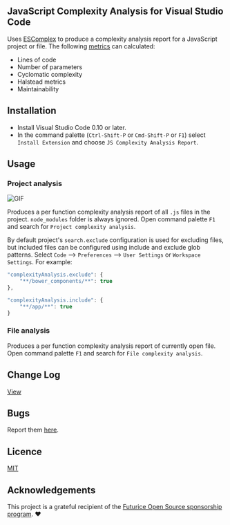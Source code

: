 ## JavaScript Complexity Analysis for Visual Studio Code

Uses [ESComplex] to produce a complexity analysis report for a JavaScript project or file. The following [metrics] can calculated:

* Lines of code
* Number of parameters
* Cyclomatic complexity
* Halstead metrics
* Maintainability


## Installation

* Install Visual Studio Code 0.10 or later.
* In the command palette (`Ctrl-Shift-P` or `Cmd-Shift-P` or `F1`) select `Install Extension` and choose `JS Complexity Analysis Report`.


## Usage

### Project analysis

![GIF](https://github.com/tomi/vscode-js-complexity-analysis/raw/master/images/cmd.gif)

Produces a per function complexity analysis report of all `.js` files in the project. `node_modules` folder is always ignored. Open command palette `F1` and search for `Project complexity analysis`.

By default project's `search.exclude` configuration is used for excluding files, but included files can be configured using include and exclude glob patterns. Select `Code` --> `Preferences` --> `User Settings` or `Workspace Settings`. For example:

```javascript
"complexityAnalysis.exclude": {
    "**/bower_components/**": true
},

"complexityAnalysis.include": {
    "**/app/**": true
}
```

### File analysis

Produces a per function complexity analysis report of currently open file. Open command palette `F1` and search for `File complexity analysis`.


## Change Log

[View](https://github.com/tomi/vscode-js-complexity-analysis/blob/master/HISTORY.md)


## Bugs

Report them [here](https://github.com/tomi/vscode-js-complexity-analysis/issues).


## Licence

[MIT](https://github.com/tomi/vscode-js-complexity-analysis)

[ESComplex]: https://github.com/jared-stilwell/escomplex
[metrics]: https://github.com/jared-stilwell/escomplex#metrics


## Acknowledgements

This project is a grateful recipient of the [Futurice Open Source sponsorship program](http://futurice.com/blog/sponsoring-free-time-open-source-activities). ♥
